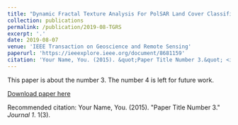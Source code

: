 ```yaml
---
title: "Dynamic Fractal Texture Analysis For PolSAR Land Cover Classification"
collection: publications
permalink: /publication/2019-08-TGRS
excerpt: '.'
date: 2019-08-07
venue: 'IEEE Transaction on Geoscience and Remote Sensing'
paperurl: 'https://ieeexplore.ieee.org/document/8681159'
citation: 'Your Name, You. (2015). &quot;Paper Title Number 3.&quot; <i>Journal 1</i>. 1(3).'
---
```

This paper is about the number 3. The number 4 is left for future work.

[Download paper here](https://ieeexplore.ieee.org/document/8681159)

Recommended citation: Your Name, You. (2015). "Paper Title Number 3." <i>Journal 1</i>. 1(3).